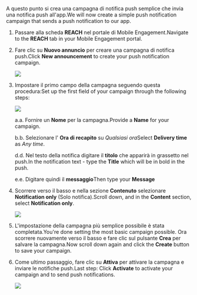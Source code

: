 <span data-ttu-id="b7dcd-101">A questo punto si crea una campagna di notifica push semplice che invia una notifica push all'app.</span><span class="sxs-lookup"><span data-stu-id="b7dcd-101">We will now create a simple push notification campaign that sends a push notification to our app.</span></span>

1. <span data-ttu-id="b7dcd-102">Passare alla scheda **REACH** nel portale di Mobile Engagement.</span><span class="sxs-lookup"><span data-stu-id="b7dcd-102">Navigate to the **REACH** tab in your Mobile Engagement portal.</span></span>
2. <span data-ttu-id="b7dcd-103">Fare clic su **Nuovo annuncio** per creare una campagna di notifica push.</span><span class="sxs-lookup"><span data-stu-id="b7dcd-103">Click **New announcement** to create your push notification campaign.</span></span>
   
    ![](./media/mobile-engagement-windows-push-campaign/new-announcement.png)
3. <span data-ttu-id="b7dcd-104">Impostare il primo campo della campagna seguendo questa procedura:</span><span class="sxs-lookup"><span data-stu-id="b7dcd-104">Set up the first field of your campaign through the following steps:</span></span>
   
    ![](./media/mobile-engagement-windows-push-campaign/campaign-first-params.png)
   
    <span data-ttu-id="b7dcd-105">a.</span><span class="sxs-lookup"><span data-stu-id="b7dcd-105">a.</span></span> <span data-ttu-id="b7dcd-106">Fornire un **Nome** per la campagna.</span><span class="sxs-lookup"><span data-stu-id="b7dcd-106">Provide a **Name** for your campaign.</span></span>
   
    <span data-ttu-id="b7dcd-107">b.</span><span class="sxs-lookup"><span data-stu-id="b7dcd-107">b.</span></span> <span data-ttu-id="b7dcd-108">Selezionare l' **Ora di recapito** su *Qualsiasi ora*</span><span class="sxs-lookup"><span data-stu-id="b7dcd-108">Select **Delivery time** as *Any time*.</span></span>
   
    <span data-ttu-id="b7dcd-109">d.</span><span class="sxs-lookup"><span data-stu-id="b7dcd-109">d.</span></span> <span data-ttu-id="b7dcd-110">Nel testo della notifica digitare il **titolo** che apparirà in grassetto nel push.</span><span class="sxs-lookup"><span data-stu-id="b7dcd-110">In the notification text - type the **Title** which will be in bold in the push.</span></span>
   
    <span data-ttu-id="b7dcd-111">e.</span><span class="sxs-lookup"><span data-stu-id="b7dcd-111">e.</span></span> <span data-ttu-id="b7dcd-112">Digitare quindi il **messaggio**</span><span class="sxs-lookup"><span data-stu-id="b7dcd-112">Then type your **Message**</span></span>
4. <span data-ttu-id="b7dcd-113">Scorrere verso il basso e nella sezione **Contenuto** selezionare **Notification only** (Solo notifica).</span><span class="sxs-lookup"><span data-stu-id="b7dcd-113">Scroll down, and in the **Content** section, select **Notification only**.</span></span>
   
    ![](./media/mobile-engagement-windows-push-campaign/campaign-content.png)
5. <span data-ttu-id="b7dcd-114">L'impostazione della campagna più semplice possibile è stata completata.</span><span class="sxs-lookup"><span data-stu-id="b7dcd-114">You're done setting the most basic campaign possible.</span></span> <span data-ttu-id="b7dcd-115">Ora scorrere nuovamente verso il basso e fare clic sul pulsante **Crea** per salvare la campagna.</span><span class="sxs-lookup"><span data-stu-id="b7dcd-115">Now scroll down again and click the **Create** button to save your campaign.</span></span>
6. <span data-ttu-id="b7dcd-116">Come ultimo passaggio, fare clic su **Attiva** per attivare la campagna e inviare le notifiche push.</span><span class="sxs-lookup"><span data-stu-id="b7dcd-116">Last step: Click **Activate** to activate your campaign and to send push notifications.</span></span>
   
    ![](./media/mobile-engagement-windows-push-campaign/campaign-activate.png)

